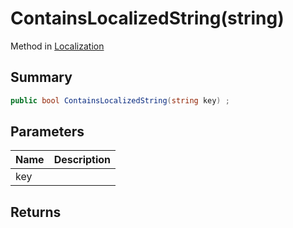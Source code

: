# ContainsLocalizedString(string)

Method in [Localization](/api/csharp/yarn.unity.localization.md)

## Summary



```csharp
public bool ContainsLocalizedString(string key) ;
```

## Parameters

|Name|Description|
|:---|:---|
|key||

## Returns



